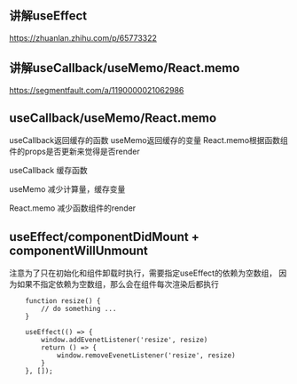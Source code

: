 ## 讲解useEffect
https://zhuanlan.zhihu.com/p/65773322

## 讲解useCallback/useMemo/React.memo
https://segmentfault.com/a/1190000021062986

## useCallback/useMemo/React.memo
useCallback返回缓存的函数
useMemo返回缓存的变量
React.memo根据函数组件的props是否更新来觉得是否render

useCallback
缓存函数

useMemo
减少计算量，缓存变量

React.memo
减少函数组件的render


## useEffect/componentDidMount + componentWillUnmount
注意为了只在初始化和组件卸载时执行，需要指定useEffect的依赖为空数组，
因为如果不指定依赖为空数组，那么会在组件每次渲染后都执行
```
	function resize() {
		// do something ...
	}

	useEffect(() => {
		window.addEvenetListener('resize', resize)
		return () => {
			window.removeEvenetListener('resize', resize)
		}
	}, []);
```